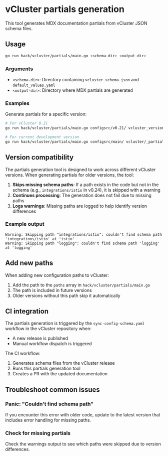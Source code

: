 # vCluster partials generation

This tool generates MDX documentation partials from vCluster JSON schema files.

## Usage

```bash
go run hack/vcluster/partials/main.go <schema-dir> <output-dir>
```

### Arguments
- `<schema-dir>`: Directory containing `vcluster.schema.json` and `default_values.yaml`
- `<output-dir>`: Directory where MDX partials are generated

### Examples

Generate partials for a specific version:
```bash
# For vCluster 0.21
go run hack/vcluster/partials/main.go configsrc/v0.21/ vcluster_versioned_docs/version-0.21.0/_partials/config

# For current development version
go run hack/vcluster/partials/main.go configsrc/main/ vcluster/_partials/config
```

## Version compatibility

The partials generation tool is designed to work across different vCluster versions. When generating partials for older versions, the tool:

1. **Skips missing schema paths**: If a path exists in the code but not in the schema (e.g., `integrations/istio` in v0.24), it is skipped with a warning
2. **Continues processing**: The generation does not fail due to missing paths
3. **Logs warnings**: Missing paths are logged to help identify version differences

### Example output
```
Warning: Skipping path "integrations/istio": couldn't find schema path 'integrations/istio' at 'istio'
Warning: Skipping path "logging": couldn't find schema path 'logging' at 'logging'
```

## Add new paths

When adding new configuration paths to vCluster:

1. Add the path to the `paths` array in `hack/vcluster/partials/main.go`
2. The path is included in future versions
3. Older versions without this path skip it automatically

## CI integration

The partials generation is triggered by the `sync-config-schema.yaml` workflow in the vCluster repository when:
- A new release is published
- Manual workflow dispatch is triggered

The CI workflow:
1. Generates schema files from the vCluster release
2. Runs this partials generation tool
3. Creates a PR with the updated documentation

## Troubleshoot common issues

### Panic: "Couldn't find schema path"
If you encounter this error with older code, update to the latest version that includes error handling for missing paths.

### Check for missing partials
Check the warnings output to see which paths were skipped due to version differences.